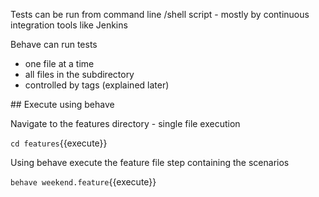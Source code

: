 
Tests can be run from command line /shell script - mostly by continuous integration tools like Jenkins 

Behave can run tests 
- one file at a time
- all files in the subdirectory
- controlled by tags (explained later)

## Execute using behave

Navigate to the features directory - single file execution

`cd features`{{execute}}

Using behave execute the feature file step containing the scenarios 

`behave weekend.feature`{{execute}}

